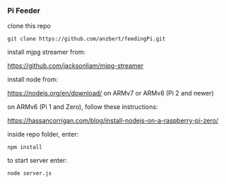 ### Pi Feeder

clone this repo

`git clone https://github.com/anzbert/feedingPi.git`

install mjpg streamer from:

https://github.com/jacksonliam/mjpg-streamer

install node from:

https://nodejs.org/en/download/ on ARMv7 or ARMv8 (Pi 2 and newer)

on ARMv6 (Pi 1 and Zero), follow these instructions:

https://hassancorrigan.com/blog/install-nodejs-on-a-raspberry-pi-zero/

inside repo folder, enter:

`npm install`

to start server enter:

`node server.js`